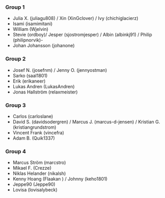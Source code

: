 ### Group 1
- Julia X. (juliagu808) / Xin (XinGclover) / Ivy (chichiglacierz) 
- Isami (isamimitani) 
- William (Wjelvin) 
- Stevie (ordboy)/ Jesper (sjostromjesper) / Albin (albinkj91) / Philip (philipnorvik)- 
- Johan Johansson (johanone)

### Group 2
- Josef N. (josefnm) / Jenny O. (jennyostman) 
- Sarko (saal1801) 
- Erik (erikaneer)
- Lukas Andren (LukasAndren)
- Jonas Hallström (relaxmeister)

### Group 3
- Carlos (carloslane) 
- David S. (davidsodergren) / Marcus J. (marcus-d-jensen) / Kristian G. (kristiangrundstrom)
- Vincent Frank (vincefra)
- Adam B. (Quik1337)

### Group 4
- Marcus Ström (marcstro) 
- Mikael F. (Crezze)
- Niklas Helander (nikalsh)
- Kenny Hoang (Flaakan ) / Johnny (keho1801)
- Jeppe90 (Jeppe90)
- Lovisa (lovisalybeck) 
